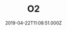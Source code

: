 ---
date: 2019-04-22T11:08:51.000Z
title: O2
latitude: 52.2449684186256
longitude: 0.7130765756952159
url: http://www.o2.co.uk/socialmedia
category: checkin
---